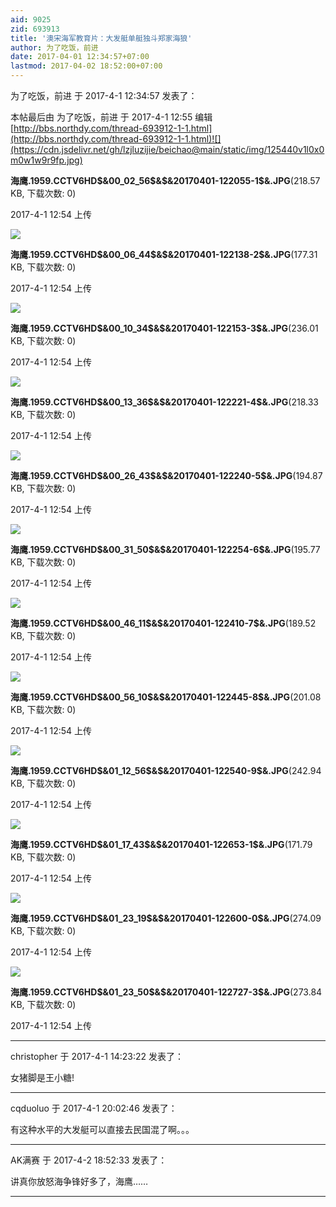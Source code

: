 ```yaml
---
aid: 9025
zid: 693913
title: '澳宋海军教育片：大发艇单艇独斗郑家海狼'
author: 为了吃饭，前进
date: 2017-04-01 12:34:57+07:00
lastmod: 2017-04-02 18:52:00+07:00
---
```


为了吃饭，前进 于 2017-4-1 12:34:57 发表了：

本帖最后由 为了吃饭，前进 于 2017-4-1 12:55 编辑 [http://bbs.northdy.com/thread-693912-1-1.html](http://bbs.northdy.com/thread-693912-1-1.html)![](https://cdn.jsdelivr.net/gh/lzjluzijie/beichao@main/static/img/125440v1l0x0m0w1w9r9fp.jpg)



**海鹰.1959.CCTV6HD\$&00\_02\_56\$&\$&20170401-122055-1\$&.JPG**(218.57 KB, 下载次数: 0)



2017-4-1 12:54 上传



![](https://cdn.jsdelivr.net/gh/lzjluzijie/beichao@main/static/img/125440pn1m4o874z1kcgz7.jpg)



**海鹰.1959.CCTV6HD\$&00\_06\_44\$&\$&20170401-122138-2\$&.JPG**(177.31 KB, 下载次数: 0)



2017-4-1 12:54 上传



![](https://cdn.jsdelivr.net/gh/lzjluzijie/beichao@main/static/img/125441p42jr423oftrqk3f.jpg)



**海鹰.1959.CCTV6HD\$&00\_10\_34\$&\$&20170401-122153-3\$&.JPG**(236.01 KB, 下载次数: 0)



2017-4-1 12:54 上传



![](https://cdn.jsdelivr.net/gh/lzjluzijie/beichao@main/static/img/125442tdnojniot0iwnn0v.jpg)



**海鹰.1959.CCTV6HD\$&00\_13\_36\$&\$&20170401-122221-4\$&.JPG**(218.33 KB, 下载次数: 0)



2017-4-1 12:54 上传



![](https://cdn.jsdelivr.net/gh/lzjluzijie/beichao@main/static/img/125443s2gg2ltglrp9o7ro.jpg)



**海鹰.1959.CCTV6HD\$&00\_26\_43\$&\$&20170401-122240-5\$&.JPG**(194.87 KB, 下载次数: 0)



2017-4-1 12:54 上传



![](https://cdn.jsdelivr.net/gh/lzjluzijie/beichao@main/static/img/125444ghizmg9nc5r9mhor.jpg)



**海鹰.1959.CCTV6HD\$&00\_31\_50\$&\$&20170401-122254-6\$&.JPG**(195.77 KB, 下载次数: 0)



2017-4-1 12:54 上传



![](https://cdn.jsdelivr.net/gh/lzjluzijie/beichao@main/static/img/125445o1zfffri3wghguig.jpg)



**海鹰.1959.CCTV6HD\$&00\_46\_11\$&\$&20170401-122410-7\$&.JPG**(189.52 KB, 下载次数: 0)



2017-4-1 12:54 上传



![](https://cdn.jsdelivr.net/gh/lzjluzijie/beichao@main/static/img/125446xhxkhnravupkkenu.jpg)



**海鹰.1959.CCTV6HD\$&00\_56\_10\$&\$&20170401-122445-8\$&.JPG**(201.08 KB, 下载次数: 0)



2017-4-1 12:54 上传



![](https://cdn.jsdelivr.net/gh/lzjluzijie/beichao@main/static/img/125448aswsl7dlinwbz1nb.jpg)



**海鹰.1959.CCTV6HD\$&01\_12\_56\$&\$&20170401-122540-9\$&.JPG**(242.94 KB, 下载次数: 0)



2017-4-1 12:54 上传



![](https://cdn.jsdelivr.net/gh/lzjluzijie/beichao@main/static/img/125449x73bd4493dh9eb4d.jpg)



**海鹰.1959.CCTV6HD\$&01\_17\_43\$&\$&20170401-122653-1\$&.JPG**(171.79 KB, 下载次数: 0)



2017-4-1 12:54 上传



![](https://cdn.jsdelivr.net/gh/lzjluzijie/beichao@main/static/img/125450iyfrnyqspsc7n3ce.jpg)



**海鹰.1959.CCTV6HD\$&01\_23\_19\$&\$&20170401-122600-0\$&.JPG**(274.09 KB, 下载次数: 0)



2017-4-1 12:54 上传



![](https://cdn.jsdelivr.net/gh/lzjluzijie/beichao@main/static/img/125451x9vujvv5a8mmybyw.jpg)



**海鹰.1959.CCTV6HD\$&01\_23\_50\$&\$&20170401-122727-3\$&.JPG**(273.84 KB, 下载次数: 0)



2017-4-1 12:54 上传

---------

christopher 于 2017-4-1 14:23:22 发表了：

女猪脚是王小糖!

---------

cqduoluo 于 2017-4-1 20:02:46 发表了：

有这种水平的大发艇可以直接去民国混了啊。。。

---------

AK满赛 于 2017-4-2 18:52:33 发表了：

讲真你放怒海争锋好多了，海鹰……

---------

